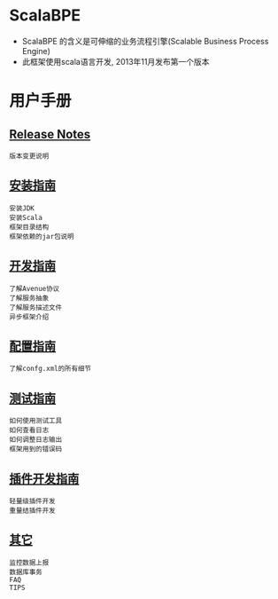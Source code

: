 # ScalaBPE

* ScalaBPE 的含义是可伸缩的业务流程引擎(Scalable Business Process Engine)
* 此框架使用scala语言开发, 2013年11月发布第一个版本

# 用户手册

## [Release Notes](doc/releasenotes.md) 

	版本变更说明

## [安装指南](doc/install.md) 

	安装JDK
	安装Scala
	框架目录结构
	框架依赖的jar包说明

## [开发指南](doc/develop.md) 

	了解Avenue协议
	了解服务抽象
	了解服务描述文件
	异步框架介绍

## [配置指南](doc/config.md) 

	了解confg.xml的所有细节

## [测试指南](doc/test.md) 

	如何使用测试工具
	如何查看日志
	如何调整日志输出
	框架用到的错误码

## [插件开发指南](doc/plugin.md) 

	轻量级插件开发
	重量结插件开发

## [其它](doc/other.md) 

	监控数据上报
	数据库事务
	FAQ
	TIPS

